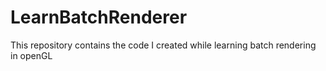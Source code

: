# LearnBatchRenderer
This repository contains the code I created while learning batch rendering in openGL